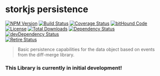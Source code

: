 # storkjs persistence

[![NPM Version](http://img.shields.io/npm/v/storkjs-persistence.svg?style=flat)](https://www.npmjs.org/package/storkjs-persistence) [![Build Status](https://travis-ci.org/storkjs/persistence.svg)](http://travis-ci.org/storkjs/persistence) [![Coverage Status](https://coveralls.io/repos/storkjs/persistence/badge.svg)](https://coveralls.io/r/storkjs/persistence) [![bitHound Code](https://www.bithound.io/github/storkjs/persistence/badges/code.svg)](https://www.bithound.io/github/storkjs/persistence)<br>
[![License](https://img.shields.io/npm/l/storkjs-persistence.svg?style=flat)](https://github.com/storkjs/persistence/blob/master/LICENSE) [![Total Downloads](https://img.shields.io/npm/dt/storkjs-persistence.svg?style=flat)](https://www.npmjs.org/package/storkjs-persistence) [![Dependency Status](https://david-dm.org/storkjs/persistence.svg)](https://david-dm.org/storkjs/persistence) [![devDependency Status](https://david-dm.org/storkjs/persistence/dev-status.svg)](https://david-dm.org/storkjs/persistence?type=dev)<br>
[![Retire Status](http://retire.insecurity.today/api/image?uri=https://raw.githubusercontent.com/storkjs/persistence/master/package.json)](http://retire.insecurity.today/api/image?uri=https://raw.githubusercontent.com/storkjs/persistence/master/package.json)

> Basic persistence capabilities for the data object based on events from the diff-merge library.

### This Library is currently in initial development!
